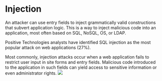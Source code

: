 # Injection
An attacker can use entry fields to inject grammatically valid constructions that subvert application 
logic. This is a way to inject malicious code into an application, most often based on SQL, NoSQL, OS, or LDAP.

Positive Technologies analysts have identified SQL injection as the most popular attack on web applications (27%).

Most commonly, injection attacks occur when a web application fails to restrict user input in site forms and entry fields.
Malicious code introduced to the application in such fields can yield access to sensitive information or even administrator rights.
![](https://user-images.githubusercontent.com/61666791/99899300-c1bfd780-2cda-11eb-90f7-065307fa0f26.png)
